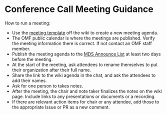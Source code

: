 # Conference Call Meeting Guidance 

How to run a meeting:

* Use the [meeting template](https://github.com/openmobilityfoundation/governance/wiki/Web-Conference,-YYYY.MM.DD-(Convening-Group-Name)) off the wiki to create a new meeting agenda.
* The OMF public calendar is where the meetings are published. Verify the meeting information there is correct. If not contact an OMF staff member.
* Publish the meeting agenda to the [MDS Announce List](https://groups.google.com/a/groups.openmobilityfoundation.org/forum/#!forum/mds-announce) at least two days before the meeting.
* At the start of the meeting, ask attendees to rename themselves to put their organization after their full name.
* Share the link to the wiki agenda in the chat, and ask the attendees to add their names.
* Ask for one person to takes notes. 
* After the meeting, the chair and note taker finalizes the notes on the wiki page. Include links to any presentations or documents or a recording.
* If there are relevant action items for chair or any attendee, add those to the appropriate Issue or PR as a new comment.
